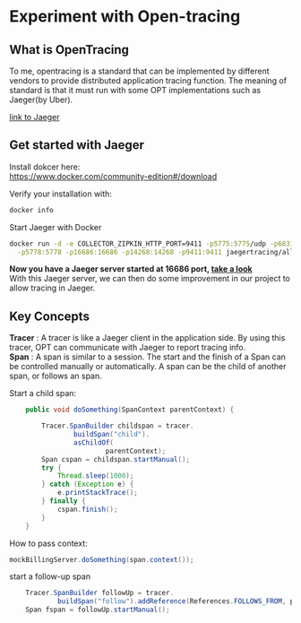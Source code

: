 # Experiment with Open-tracing

## What is OpenTracing
To me, opentracing is a standard that can be implemented by different vendors to provide distributed application tracing function. The meaning of standard is that it must run with some OPT implementations such as Jaeger(by Uber). 

[link to Jaeger](http://jaeger.readthedocs.io/en/latest/)

## Get started with Jaeger
Install dokcer here:  
https://www.docker.com/community-edition#/download  

Verify your installation with:  
```bash
docker info
```
Start Jaeger with Docker
```bash
docker run -d -e COLLECTOR_ZIPKIN_HTTP_PORT=9411 -p5775:5775/udp -p6831:6831/udp -p6832:6832/udp \
  -p5778:5778 -p16686:16686 -p14268:14268 -p9411:9411 jaegertracing/all-in-one:latest
```

**Now you have a Jaeger server started at 16686 port, [take a look](http://localhost:16686/search)**  
With this Jaeger server, we can then do some improvement in our project to allow tracing in Jaeger.

## Key Concepts

**Tracer** : A tracer is like a Jaeger client in the application side. By using this tracer, OPT can communicate with Jaeger to report tracing info.  
**Span** : A span is similar to a session. The start and the finish of a Span can be controlled manually or automatically. A span can be the child of another span, or follows an span.

Start a child span:

```java
    public void doSomething(SpanContext parentContext) {

        Tracer.SpanBuilder childspan = tracer.
                buildSpan("child").
                asChildOf(
                        parentContext);
        Span cspan = childspan.startManual();
        try {
            Thread.sleep(1000);
        } catch (Exception e) {
            e.printStackTrace();
        } finally {
            cspan.finish();
        }
    }
```
How to pass context:
```java
mockBillingServer.doSomething(span.context());
```

start a follow-up span  
```java
    Tracer.SpanBuilder followUp = tracer.
            buildSpan("follow").addReference(References.FOLLOWS_FROM, parentContext);
    Span fspan = followUp.startManual();
```
